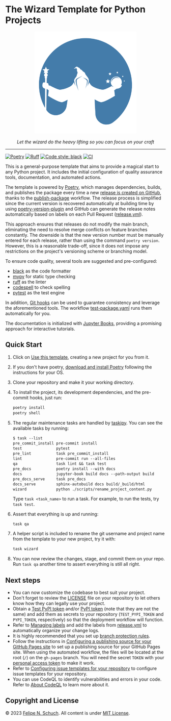 # The Wizard Template for Python Projects

<p align="center">
<a href="https://github.com/fschuch/wizard-template"><img src="docs/logo.png" alt=Wizard template logo" width="320"></a>
</p>
<p align="center">
    <em>Let the wizard do the heavy lifting so you can focus on your craft</em>
</p>

----

[![Poetry](https://img.shields.io/endpoint?url=https://python-poetry.org/badge/v0.json)](https://python-poetry.org/)
[![Ruff](https://img.shields.io/endpoint?url=https://raw.githubusercontent.com/astral-sh/ruff/main/assets/badge/v2.json)](https://github.com/astral-sh/ruff)
[![Code style: black](https://img.shields.io/badge/code%20style-black-000000.svg)](https://github.com/psf/black)
[![CI](https://github.com/fschuch/wizard-template/actions/workflows/test-package.yaml/badge.svg)](https://github.com/fschuch/wizard-template/actions/workflows/test-package.yaml)

This is a general-purpose template that aims to provide a magical start to any Python project.
It includes the initial configuration of quality assurance tools, documentation, and automated actions.

The template is powered by [Poetry](https://python-poetry.org/), which manages dependencies, builds, and publishes the package every time a new [release is created on GitHub](https://docs.github.com/en/repositories/releasing-projects-on-github/managing-releases-in-a-repository), thanks to the [publish-package](https://github.com/fschuch/wizard-template/blob/main/.github/workflows/publish-package.yaml) workflow. The release process is simplified since the current version is recovered automatically at building time by using [poetry-version-plugin](https://github.com/tiangolo/poetry-version-plugin/blob/main/pyproject.toml) and GitHub can generate the release notes automatically based on labels on each Pull Request ([release.yml](.github/release.yml)).

This approach ensures that releases do not modify the main branch, eliminating the need to resolve merge conflicts on feature branches constantly. The downside is that the new version number must be manually entered for each release, rather than using the command `poetry version`. However, this is a reasonable trade-off, since it does not impose any restrictions on the project's versioning scheme or branching model.

To ensure code quality, several tools are suggested and pre-configured:

- [black](https://github.com/psf/black) as the code formatter
- [mypy](https://mypy.readthedocs.io/en/stable/) for static type checking
- [ruff](https://github.com/astral-sh/ruff) as the linter
- [codespell](https://github.com/codespell-project/codespell) to check spelling
- [pytest](https://docs.pytest.org/en/7.4.x/) as the test engine

In addition, [Git hooks](https://pre-commit.com/) can be used to guarantee consistency and leverage the aforementioned tools. The workflow [test-package.yaml](.github/workflows/test-package.yaml) runs them automatically for you.

The documentation is initialized with [Jupyter Books](https://jupyterbook.org/en/stable/intro.html), providing a promising approach for interactive tutorials.

## Quick Start

1. Click on [Use this template](https://github.com/new?template_name=wizard-template&template_owner=fschuch), creating a new project for you from it.
2. If you don't have poetry, [download and install Poetry](https://python-poetry.org/docs/#installation) following the instructions for your OS.
3. Clone your repository and make it your working directory.
4. To install the project, its development dependencies, and the pre-commit hooks, just run:

    ```bash
    poetry install
    poetry shell
    ```

5. The regular maintenance tasks are handled by [taskipy](https://github.com/taskipy/taskipy/tree/master).
You can see the available tasks by running:

    ```plain
    $ task --list
    pre_commit_install pre-commit install
    test               pytest
    pre_lint           task pre_commit_install
    lint               pre-commit run --all-files
    qa                 task lint && task test
    pre_docs           poetry install --with docs
    docs               jupyter-book build docs --path-output build
    pre_docs_serve     task pre_docs
    docs_serve         sphinx-autobuild docs build/_build/html
    wizard             python ./scripts/rename_project_content.py
    ```

    Type `task <task_name>` to run a task. For example, to run the tests, try `task test`.

6. Assert that everything is up and running:

    ```bash
    task qa
    ```

7. A helper script is included to rename the git username and project name from the template to your new project, try it with:

    ```bash
    task wizard
    ```

8. You can now review the changes, stage, and commit them on your repo. Run `task qa` another time to assert everything is still all right.

## Next steps

- You can now customize the codebase to best suit your project.
- Don't forget to review the [LICENSE](./LICENSE) file on your repository to let others know how they can legally use your project.
- Obtain a [Test PyPI token](https://test.pypi.org) and/or [PyPI token](https://pypi.org) (note that they are not the same) and add them as secrets to your repository (`TEST_PYPI_TOKEN` and `PYPI_TOKEN`, respectively) so that the deployment workflow will function.
- Refer to [Managing labels](https://docs.github.com/en/issues/using-labels-and-milestones-to-track-work/managing-labels) and add the labels from [release.yml](.github/release.yml) to automatically organize your change logs.
- It is highly recommended that you set up [branch protection rules](https://docs.github.com/en/repositories/configuring-branches-and-merges-in-your-repository/managing-protected-branches/managing-a-branch-protection-rule).
- Follow the instructions in [Configuring a publishing source for your GitHub Pages site](https://docs.github.com/en/pages/getting-started-with-github-pages/configuring-a-publishing-source-for-your-github-pages-site) to set up a publishing source for your GitHub Pages site. When using the automated workflow, the files will be located at the root (`/`) on the `gh-pages` branch. You will need the secret `TOKEN` with your [personal access token](https://docs.github.com/en/authentication/keeping-your-account-and-data-secure/managing-your-personal-access-tokens) to make it work.
- Refer to [Configuring issue templates for your repository](https://docs.github.com/en/communities/using-templates-to-encourage-useful-issues-and-pull-requests/configuring-issue-templates-for-your-repository#configuring-the-template-chooser) to configure issue templates for your repository.
- You can use CodeQL to identify vulnerabilities and errors in your code. Refer to [About CodeQL](https://codeql.github.com/docs/codeql-overview/about-codeql/) to learn more about it.

## Copyright and License

© 2023 [Felipe N. Schuch](https://github.com/fschuch).
All content is under [MIT License](https://github.com/fschuch/wizard-template/blob/main/LICENSE).
